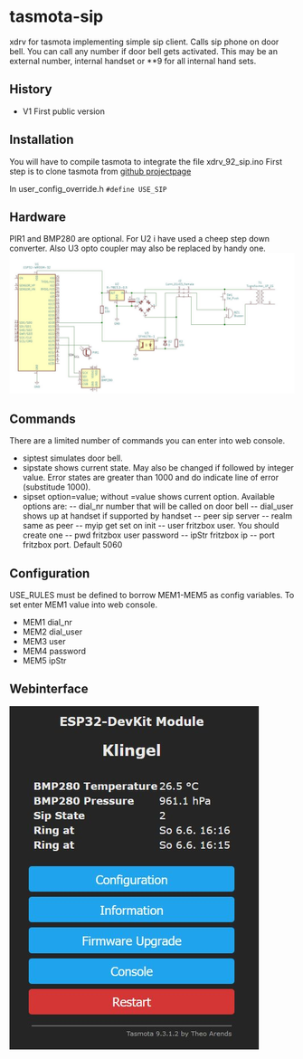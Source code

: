 # tasmota-sip
xdrv for tasmota implementing simple sip client. Calls sip phone on door bell. You can call any number if door bell gets activated. 
This may be an external number, internal handset or \*\*9 for all internal hand sets.

## History
- V1 First public version

## Installation
You will have to compile tasmota to integrate the file xdrv_92_sip.ino
First step is to clone tasmota from [github projectpage](https://github.com/arendst/tasmota/)

In user_config_override.h ```#define USE_SIP```

## Hardware
PIR1 and BMP280 are optional. For U2 i have used a cheep step down converter. Also U3 opto coupler may also be replaced by handy one.
![door bell interface](/images/klingel.jpg)

## Commands
There are a limited number of commands you can enter into web console.

- siptest	simulates door bell.
- sipstate	shows current state. May also be changed if followed by integer value. Error states are greater than 1000 and do indicate line of error (substitude 1000).
- sipset	option=value; without =value shows current option. Available options are:
-- dial_nr	number that will be called on door bell
-- dial_user shows up at handset if supported by handset
-- peer sip server
-- realm 	same as peer
-- myip 	get set on init
-- user 	fritzbox user. You should create one
-- pwd 		fritzbox user password
-- ipStr 	fritzbox ip
-- port 	fritzbox port. Default 5060

## Configuration
USE_RULES must be defined to borrow MEM1-MEM5 as config variables. To set enter MEM1 value into web console.

- MEM1 dial_nr
- MEM2 dial_user
- MEM3 user
- MEM4 password
- MEM5 ipStr

## Webinterface
![web interface](/images/webif.jpg)


